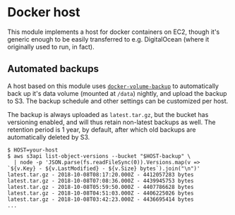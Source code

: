 # Docker host

This module implements a host for docker containers on EC2, though it's generic enough to be easily transferred to e.g. DigitalOcean (where it originally used to run, in fact).

## Automated backups

A host based on this module uses [`docker-volume-backup`](https://github.com/futurice/docker-volume-backup) to automatically back up it's data volume (mounted at `/data`) nightly, and upload the backup to S3. The backup schedule and other settings can be customized per host.

The backup is always uploaded as `latest.tar.gz`, but the bucket has versioning enabled, and will thus retain non-latest backups as well. The retention period is 1 year, by default, after which old backups are automatically deleted by S3.

```
$ HOST=your-host
$ aws s3api list-object-versions --bucket "$HOST-backup" \
  | node -p 'JSON.parse(fs.readFileSync(0)).Versions.map(v => `${v.Key} - ${v.LastModified} - ${v.Size} bytes`).join("\n")'
latest.tar.gz - 2018-10-08T08:17:20.000Z - 4412057283 bytes
latest.tar.gz - 2018-10-08T07:08:36.000Z - 4439945753 bytes
latest.tar.gz - 2018-10-08T05:59:50.000Z - 4407786628 bytes
latest.tar.gz - 2018-10-08T04:51:03.000Z - 4406225026 bytes
latest.tar.gz - 2018-10-08T03:42:23.000Z - 4436695414 bytes
...
```
